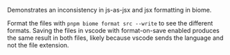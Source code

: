 Demonstrates an inconsistency in js-as-jsx and jsx formatting in biome.

Format the files with `pnpm biome format src --write` to see the different formats. Saving the files in vscode with format-on-save enabled produces the same result in both files, likely because vscode sends the language and not the file extension.
